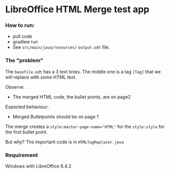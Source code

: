 # LibreOffice HTML Merge test app

### How to run:
* pull code
* gradlew run
* See `src/main/java/resources/` `output.odt` file.

### The "problem"

The `basefile.odt` has a 3 text linies. The middle one is a tag `[Tag]` that we will replace with some HTML text.

Observe:

* The merged HTML code, the bullet points, are on page2

Expected behaviour:

* Merged Bulletpoints should be on page 1


The merge creates a `style:master-page-name="HTML"` for the `style:style` for the first bullet point.

But why?
The important code is in `HTMLTagReplacer.java`

### Requirement

Windows with LibreOffice 6.4.3